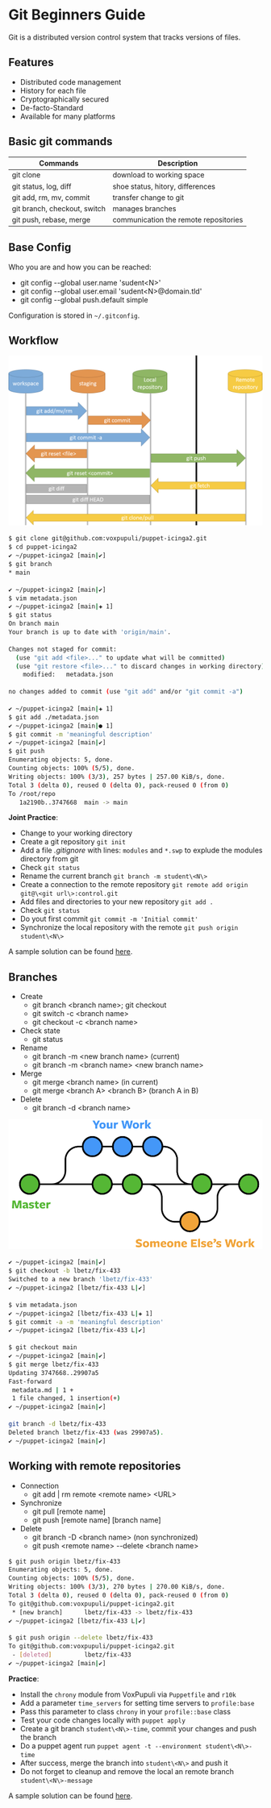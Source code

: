 # Git Beginners Guide

Git is a distributed version control system that tracks versions of files.

## Features

* Distributed code management
* History for each file
* Cryptographically secured
* De-facto-Standard
* Available for many platforms

## Basic git commands

| Commands                     | Description                           |
|------------------------------|---------------------------------------|
| git clone                    | download to working space             |
| git status, log, diff        | shoe status, hitory, differences      |
| git add, rm, mv, commit      | transfer change to git                |
| git branch, checkout, switch | manages branches                      |
| git push, rebase, merge      | communication the remote repositories |

## Base Config

Who you are and how you can be reached:

* git config --global user.name 'sudent\<N\>'
* git config --global user.email 'sudent\<N\>@domain.tld'
* git config --global push.default simple

Configuration is stored in `~/.gitconfig`.

## Workflow

![Git workflow and working with snapshots](images/git_snapshots.png)

```bash
$ git clone git@github.com:voxpupuli/puppet-icinga2.git
$ cd puppet-icinga2
✔ ~/puppet-icinga2 [main|✔]
$ git branch
* main

✔ ~/puppet-icinga2 [main|✔]
$ vim metadata.json
✔ ~/puppet-icinga2 [main|✚ 1]
$ git status
On branch main
Your branch is up to date with 'origin/main'.

Changes not staged for commit:
  (use "git add <file>..." to update what will be committed)
  (use "git restore <file>..." to discard changes in working directory)
	modified:   metadata.json

no changes added to commit (use "git add" and/or "git commit -a")

✔ ~/puppet-icinga2 [main|✚ 1]
$ git add ./metadata.json
✔ ~/puppet-icinga2 [main|● 1]
$ git commit -m 'meaningful description'
✔ ~/puppet-icinga2 [main|✔] 
$ git push
Enumerating objects: 5, done.
Counting objects: 100% (5/5), done.
Writing objects: 100% (3/3), 257 bytes | 257.00 KiB/s, done.
Total 3 (delta 0), reused 0 (delta 0), pack-reused 0 (from 0)
To /root/repo
   1a2190b..3747668  main -> main
```

**Joint Practice**:

* Change to your working directory
* Create a git repository `git init`
* Add a file *.gitignore* with lines: `modules` and `*.swp` to explude the modules directory from git
* Check `git status`
* Rename the current branch `git branch -m student\<N\>`
* Create a connection to the remote repository `git remote add origin git@\<git url\>:control.git`
* Add files and directories to your new repository `git add .`
* Check `git status`
* Do yout first commit `git commit -m 'Initial commit'`
* Synchronize the local repository with the remote `git push origin student\<N\>`

A sample solution can be found [here](./solutions/100_create_git.md).


## Branches

* Create
  * git branch \<branch name>; git checkout <branch name>
  * git switch -c \<branch name>
  * git checkout -c \<branch name>
* Check state
  * git status
* Rename
  * git branch -m \<new branch name> (current)
  * git branch -m \<branch name> \<new branch name>
* Merge
  * git merge \<branch name> (in current)
  * git merge \<branch A> \<branch B> (branch A in B)
* Delete
  * git branch -d \<branch name> 

![Working with branches](images/git_branches.png)

```bash
✔ ~/puppet-icinga2 [main|✔]
$ git checkout -b lbetz/fix-433
Switched to a new branch 'lbetz/fix-433'
✔ ~/puppet-icinga2 [lbetz/fix-433 L|✔]

$ vim metadata.json
✔ ~/puppet-icinga2 [lbetz/fix-433 L|✚ 1]
$ git commit -a -m 'meaningful description'
✔ ~/puppet-icinga2 [lbetz/fix-433 L|✔]

$ git checkout main
✔ ~/puppet-icinga2 [main|✔]
$ git merge lbetz/fix-433
Updating 3747668..29907a5
Fast-forward
 metadata.md | 1 +
 1 file changed, 1 insertion(+)
✔ ~/puppet-icinga2 [main|✔]

git branch -d lbetz/fix-433
Deleted branch lbetz/fix-433 (was 29907a5).
✔ ~/puppet-icinga2 [main|✔]

```

## Working with remote repositories

* Connection
  * git add \| rm remote \<remote name> \<URL>
* Synchronize
  * git pull \[remote name]
  * git push \[remote name] \[branch name]
* Delete
  * git branch -D \<branch name> (non synchronized)
  * git push \<remote name> --delete \<branch name>
  
```bash
$ git push origin lbetz/fix-433
Enumerating objects: 5, done.
Counting objects: 100% (5/5), done.
Writing objects: 100% (3/3), 270 bytes | 270.00 KiB/s, done.
Total 3 (delta 0), reused 0 (delta 0), pack-reused 0 (from 0)
To git@github.com:voxpupuli/puppet-icinga2.git
 * [new branch]      lbetz/fix-433 -> lbetz/fix-433
✔ ~/puppet-icinga2 [lbetz/fix-433 L|✔]

$ git push origin --delete lbetz/fix-433
To git@github.com:voxpupuli/puppet-icinga2.git
 - [deleted]         lbetz/fix-433
✔ ~/puppet-icinga2 [main|✔]
```

**Practice**:

* Install the `chrony` module from VoxPupuli via `Puppetfile` and `r10k`
* Add a parameter `time_servers` for setting time servers to `profile:base`
* Pass this parameter to class `chrony` in your `profile::base` class
* Test your code changes locally with `puppet apply`
* Create a git branch `student\<N\>-time`, commit your changes and push the branch
* Do a puppet agent run `puppet agent -t --environment student\<N\>-time`
* After success, merge the branch into `student\<N\>` and push it
* Do not forget to cleanup and remove the local an remote branch `student\<N\>-message`

A sample solution can be found [here](./solutions/104_remote_git.md).

